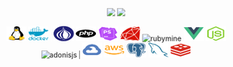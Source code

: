 <!-- ### Hi there 👋 -->

<!--
**lbenevenuto/lbenevenuto** is a ✨ _special_ ✨ repository because its `README.md` (this file) appears on your GitHub profile.

Here are some ideas to get you started:

- 🔭 I’m currently working on ...
- 🌱 I’m currently learning ...
- 👯 I’m looking to collaborate on ...
- 🤔 I’m looking for help with ...
- 💬 Ask me about ...
- 📫 How to reach me: ...
- 😄 Pronouns: ...
- ⚡ Fun fact: ...
-->

<div align="center">

  <picture>
    <source
      srcset="https://github-readme-stats.vercel.app/api?username=lbenevenuto&show_icons=true&theme=dracula&include_all_commits=true&count_private=true"
      media="(prefers-color-scheme: dark)"
    />
    <source
      srcset="https://github-readme-stats.vercel.app/api?username=lbenevenuto&show_icons=true&theme=transparent&include_all_commits=true&count_private=true"
      media="(prefers-color-scheme: light), (prefers-color-scheme: no-preference)"
    />
    <img height="180em" src="https://github.com/lbenevenuto" />
  </picture>

  <picture>
    <source
      srcset="https://github-readme-stats.vercel.app/api/top-langs/?username=lbenevenuto&layout=compact&langs_count=7&theme=dracula"
      media="(prefers-color-scheme: dark)"
    />
    <source
      srcset="https://github-readme-stats.vercel.app/api/top-langs/?username=lbenevenuto&layout=compact&langs_count=10&theme=transparent"
      media="(prefers-color-scheme: light), (prefers-color-scheme: no-preference)"
    />
    <img height="180em" src="https://github-readme-stats.vercel.app/api/top-langs/?username=lbenevenuto&layout=compact&langs_count=10&theme=transparent" />
  </picture>

</div>

<br/>

<div align="center">
    <img alt="linux" height="30" width="40" src="https://raw.githubusercontent.com/devicons/devicon/master/icons/linux/linux-original.svg">
    <span style="border-right: 1px solid #fff;display: inline-block;padding-right: 5px;">
        <img alt="docker" height="30" width="40" src="https://raw.githubusercontent.com/devicons/devicon/master/icons/docker/docker-plain-wordmark.svg">
    </span>
    <img alt="perl" height="30" width="40" src="https://raw.githubusercontent.com/devicons/devicon/master/icons/perl/perl-original.svg">
    <img alt="php" height="30" width="40" src="https://raw.githubusercontent.com/devicons/devicon/master/icons/php/php-plain.svg">
    <img alt="phpstorm" height="30" width="40" src="https://raw.githubusercontent.com/devicons/devicon/master/icons/phpstorm/phpstorm-plain.svg">
    <img alt="ruby" height="30" width="40" src="https://raw.githubusercontent.com/devicons/devicon/master/icons/ruby/ruby-plain.svg">
    <img alt="rubymine" height="30" width="40" src='https://cdn.jsdelivr.net/gh/devicons/devicon/icons/rubymine/rubymine-original.svg'>
    <img alt="vuejs" height="30" width="40" src="https://raw.githubusercontent.com/devicons/devicon/master/icons/vuejs/vuejs-original.svg">
    <img alt="nodejs" height="30" width="40" src="https://raw.githubusercontent.com/devicons/devicon/master/icons/nodejs/nodejs-plain.svg">
    <span style="border-right: 1px solid #555;display: inline-block;padding-right: 5px;">
        <img alt="adonisjs" height="30" width="40" src='https://cdn.jsdelivr.net/gh/devicons/devicon/icons/adonisjs/adonisjs-original.svg'>
    </span>
    <img alt="googlecloud" height="30" width="40" src="https://raw.githubusercontent.com/devicons/devicon/master/icons/googlecloud/googlecloud-plain.svg">
    <img alt="amazonwebservices" height="30" width="40" src="https://raw.githubusercontent.com/devicons/devicon/master/icons/amazonwebservices/amazonwebservices-plain-wordmark.svg">
    <img alt="postgresql" height="30" width="40" src="https://raw.githubusercontent.com/devicons/devicon/master/icons/postgresql/postgresql-plain.svg">
    <img alt="mysql" height="30" width="40" src="https://raw.githubusercontent.com/devicons/devicon/master/icons/mysql/mysql-plain.svg">
    <img alt="redis" height="30" width="40" src="https://raw.githubusercontent.com/devicons/devicon/master/icons/redis/redis-plain.svg">
</div>
